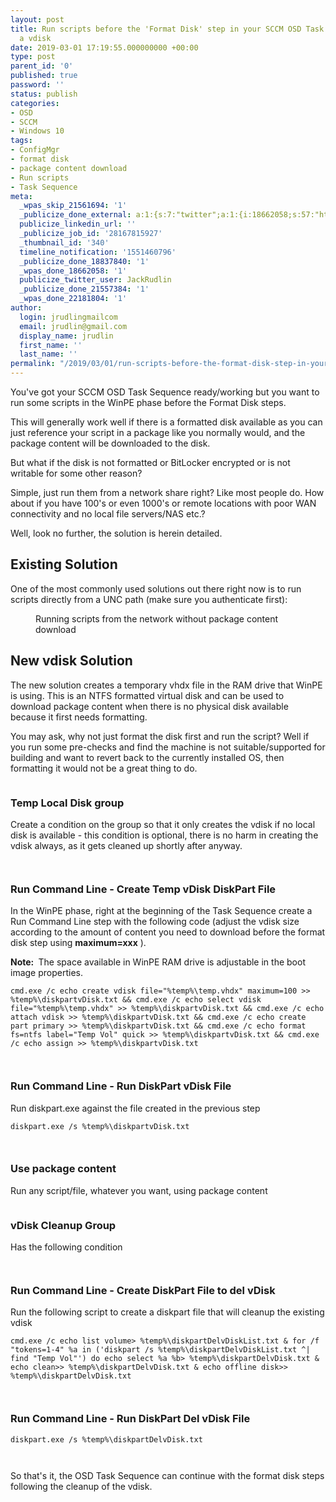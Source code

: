 ```yaml
---
layout: post
title: Run scripts before the 'Format Disk' step in your SCCM OSD Task Sequence using
  a vdisk
date: 2019-03-01 17:19:55.000000000 +00:00
type: post
parent_id: '0'
published: true
password: ''
status: publish
categories:
- OSD
- SCCM
- Windows 10
tags:
- ConfigMgr
- format disk
- package content download
- Run scripts
- Task Sequence
meta:
  _wpas_skip_21561694: '1'
  _publicize_done_external: a:1:{s:7:"twitter";a:1:{i:18662058;s:57:"https://twitter.com/JackRudlin/status/1101532538428973057";}}
  publicize_linkedin_url: ''
  _publicize_job_id: '28167815927'
  _thumbnail_id: '340'
  timeline_notification: '1551460796'
  _publicize_done_18837840: '1'
  _wpas_done_18662058: '1'
  publicize_twitter_user: JackRudlin
  _publicize_done_21557384: '1'
  _wpas_done_22181804: '1'
author:
  login: jrudlingmailcom
  email: jrudlin@gmail.com
  display_name: jrudlin
  first_name: ''
  last_name: ''
permalink: "/2019/03/01/run-scripts-before-the-format-disk-step-in-your-sccm-osd-task-sequence-using-a-vdisk/"
---
```

You've got your SCCM OSD Task Sequence ready/working but you want to run some scripts in the WinPE phase before the Format Disk steps.

This will generally work well if there is a formatted disk available as you can just reference your script in a package like you normally would, and the package content will be downloaded to the disk.

But what if the disk is not formatted or BitLocker encrypted or is not writable for some other reason?

Simple, just run them from a network share right? Like most people do. How about if you have 100's or even 1000's or remote locations with poor WAN connectivity and no local file servers/NAS etc.?

Well, look no further, the solution is herein detailed.

## Existing Solution

One of the most commonly used solutions out there right now is to run scripts directly from a UNC path (make sure you authenticate first):

<figure class="wp-block-image"><img src="{{ site.baseurl }}/assets/images/sccm-run-scripts-from-unc.jpg" alt="" class="wp-image-348"><br>
<figcaption>Running scripts from the network without package content download</figcaption>
</figure>

## New vdisk Solution

The new solution creates a temporary vhdx file in the RAM drive that WinPE is using. This is an NTFS formatted virtual disk and can be used to download package content when there is no physical disk available because it first needs formatting.

You may ask, why not just format the disk first and run the script? Well if you run some pre-checks and find the machine is not suitable/supported for building and want to revert back to the currently installed OS, then formatting it would not be a great thing to do.

<figure class="wp-block-image"><img src="{{ site.baseurl }}/assets/images/all-steps.jpg" alt="" class="wp-image-340"></figure>

### Temp Local Disk group

Create a condition on the group so that it only creates the vdisk if no local disk is available - this condition is optional, there is no harm in creating the vdisk always, as it gets cleaned up shortly after anyway.

<figure class="wp-block-image"><img src="{{ site.baseurl }}/assets/images/temp-local-disk-group.jpg" alt="" class="wp-image-345"></figure>

<figure class="wp-block-image"><img src="{{ site.baseurl }}/assets/images/temp-local-disk-group2.jpg" alt="" class="wp-image-344"></figure>

### Run Command Line - Create Temp vDisk DiskPart File

In the WinPE phase, right at the beginning of the Task Sequence create a Run Command Line step with the following code (adjust the vdisk size according to the amount of content you need to download before the format disk step using **maximum=xxx** ).

**Note:&nbsp;** The space available in WinPE RAM drive is adjustable in the boot image properties.

```batchfile
cmd.exe /c echo create vdisk file="%temp%\temp.vhdx" maximum=100 >> %temp%\diskpartvDisk.txt && cmd.exe /c echo select vdisk file="%temp%\temp.vhdx" >> %temp%\diskpartvDisk.txt && cmd.exe /c echo attach vdisk >> %temp%\diskpartvDisk.txt && cmd.exe /c echo create part primary >> %temp%\diskpartvDisk.txt && cmd.exe /c echo format fs=ntfs label="Temp Vol" quick >> %temp%\diskpartvDisk.txt && cmd.exe /c echo assign >> %temp%\diskpartvDisk.txt
```

<figure class="wp-block-image"><img src="{{ site.baseurl }}/assets/images/diskpart-cmds.jpg" alt="" class="wp-image-347"></figure>

<figure class="wp-block-image"><img src="{{ site.baseurl }}/assets/images/diskpart-cmds2.jpg" alt="" class="wp-image-346"></figure>

### Run Command Line - Run DiskPart vDisk File

Run diskpart.exe against the file created in the previous step

```batchfile
diskpart.exe /s %temp%\diskpartvDisk.txt
```

<figure class="wp-block-image"><img src="{{ site.baseurl }}/assets/images/run-diskpart.jpg" alt="" class="wp-image-343"></figure>

<figure class="wp-block-image"><img src="{{ site.baseurl }}/assets/images/run-diskpart2.jpg" alt="" class="wp-image-342"></figure>

### Use package content

Run any script/file, whatever you want, using package content

<figure class="wp-block-image"><img src="{{ site.baseurl }}/assets/images/ui-prompt-package.jpg" alt="" class="wp-image-341"></figure>

### vDisk Cleanup Group

Has the following condition

<figure class="wp-block-image"><img src="{{ site.baseurl }}/assets/images/cleanup-group.jpg" alt="" class="wp-image-339"></figure>

<figure class="wp-block-image"><img src="{{ site.baseurl }}/assets/images/cleanup-group2.jpg" alt="" class="wp-image-338"></figure>

### Run Command Line - Create DiskPart File to del vDisk

Run the following script to create a diskpart file that will cleanup the existing vdisk

```batchfile
cmd.exe /c echo list volume> %temp%\diskpartDelvDiskList.txt & for /f "tokens=1-4" %a in ('diskpart /s %temp%\diskpartDelvDiskList.txt ^| find "Temp Vol"') do echo select %a %b> %temp%\diskpartDelvDisk.txt & echo clean>> %temp%\diskpartDelvDisk.txt & echo offline disk>> %temp%\diskpartDelvDisk.txt
```

<figure class="wp-block-image"><img src="{{ site.baseurl }}/assets/images/cleanup-diskpart-cmds.jpg" alt="" class="wp-image-337"></figure>

<figure class="wp-block-image"><img src="{{ site.baseurl }}/assets/images/cleanup-diskpart-cmds2.jpg" alt="" class="wp-image-336"></figure>

### Run Command Line - Run DiskPart Del vDisk File

```batchfile
diskpart.exe /s %temp%\diskpartDelvDisk.txt
```

<figure class="wp-block-image"><img src="{{ site.baseurl }}/assets/images/cleanup-diskpart.jpg" alt="" class="wp-image-350"></figure>

<figure class="wp-block-image"><img src="{{ site.baseurl }}/assets/images/cleanup-diskpart2.jpg" alt="" class="wp-image-349"></figure>

So that's it, the OSD Task Sequence can continue with the format disk steps following the cleanup of the vdisk.